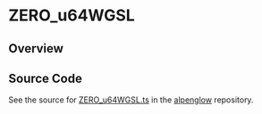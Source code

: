 # ZERO_u64WGSL

## Overview





## Source Code

See the source for [ZERO_u64WGSL.ts](https://github.com/phetsims/alpenglow/blob/main/js/webgpu/wgsl/math/ZERO_u64WGSL.ts) in the [alpenglow](https://github.com/phetsims/alpenglow) repository.

